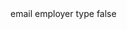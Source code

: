 <?xml version="1.0" encoding="UTF-8"?>
<CustomMetadata xmlns="http://soap.sforce.com/2006/04/metadata">
    <label>email employer type</label>
    <protected>false</protected>
</CustomMetadata>
